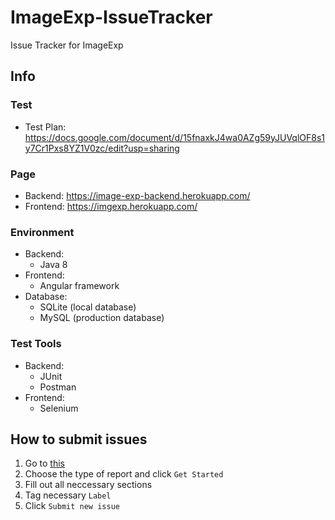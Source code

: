 # ImageExp-IssueTracker
Issue Tracker for ImageExp

## Info
### Test
* Test Plan: https://docs.google.com/document/d/15fnaxkJ4wa0AZg59yJUVqlOF8s1y7Cr1Pxs8YZ1V0zc/edit?usp=sharing

### Page
* Backend: https://image-exp-backend.herokuapp.com/
* Frontend: https://imgexp.herokuapp.com/

### Environment
* Backend:
  * Java 8
* Frontend:
  * Angular framework
* Database:
  * SQLite (local database)
  * MySQL (production database)

### Test Tools
* Backend:
  * JUnit
  * Postman
* Frontend:
  * Selenium

## How to submit issues
1. Go to [this](https://github.com/HSGamer/ImageExp-IssueTracker/issues/new/choose)
2. Choose the type of report and click `Get Started`
3. Fill out all neccessary sections
4. Tag necessary `Label`
5. Click `Submit new issue`
